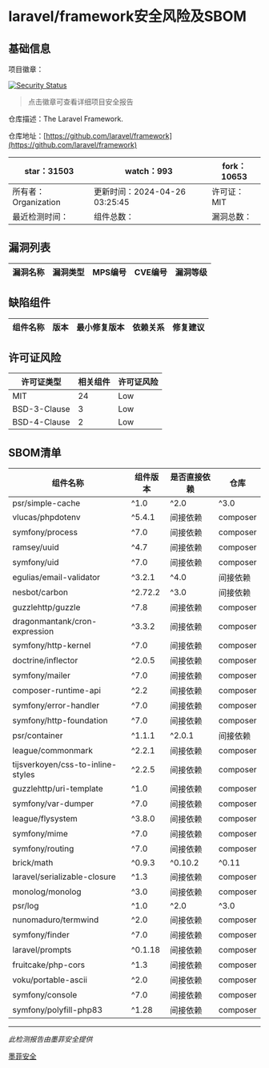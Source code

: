 # laravel/framework安全风险及SBOM

## 基础信息

项目徽章：

[![Security Status](https://www.murphysec.com/platform3/v31/badge/1783580077063614464.svg)](https://www.murphysec.com/console/report/1694415317542723584/1783580077063614464)

> 点击徽章可查看详细项目安全报告

仓库描述：The Laravel Framework.

仓库地址：[https://github.com/laravel/framework](https://github.com/laravel/framework)

| star：31503 | watch：993 | fork：10653 |
| ----------- | -------------- | ------------ |
| 所有者：Organization | 更新时间：2024-04-26 03:25:45 | 许可证：MIT |
| 最近检测时间： | 组件总数： | 漏洞总数： |




## 漏洞列表

| 漏洞名称 | 漏洞类型 | MPS编号 | CVE编号 | 漏洞等级 |
| ------- | ------ | ------- | ------ | ----- |





## 缺陷组件

| 组件名称 | 版本 | 最小修复版本 | 依赖关系 | 修复建议 |
| -------- | ---- | ------------ | -------- | -------- |





## 许可证风险

| 许可证类型 | 相关组件 | 许可证风险 |
| ---------- | -------- | ---------- |
|MIT|24|Low|
|BSD-3-Clause|3|Low|
|BSD-4-Clause|2|Low|




## SBOM清单

| 组件名称 | 组件版本 | 是否直接依赖 | 仓库 |
| -------- | -------- | ------------ | ---- |
|psr/simple-cache|^1.0|^2.0|^3.0|间接依赖|composer|
|vlucas/phpdotenv|^5.4.1|间接依赖|composer|
|symfony/process|^7.0|间接依赖|composer|
|ramsey/uuid|^4.7|间接依赖|composer|
|symfony/uid|^7.0|间接依赖|composer|
|egulias/email-validator|^3.2.1|^4.0|间接依赖|composer|
|nesbot/carbon|^2.72.2|^3.0|间接依赖|composer|
|guzzlehttp/guzzle|^7.8|间接依赖|composer|
|dragonmantank/cron-expression|^3.3.2|间接依赖|composer|
|symfony/http-kernel|^7.0|间接依赖|composer|
|doctrine/inflector|^2.0.5|间接依赖|composer|
|symfony/mailer|^7.0|间接依赖|composer|
|composer-runtime-api|^2.2|间接依赖|composer|
|symfony/error-handler|^7.0|间接依赖|composer|
|symfony/http-foundation|^7.0|间接依赖|composer|
|psr/container|^1.1.1|^2.0.1|间接依赖|composer|
|league/commonmark|^2.2.1|间接依赖|composer|
|tijsverkoyen/css-to-inline-styles|^2.2.5|间接依赖|composer|
|guzzlehttp/uri-template|^1.0|间接依赖|composer|
|symfony/var-dumper|^7.0|间接依赖|composer|
|league/flysystem|^3.8.0|间接依赖|composer|
|symfony/mime|^7.0|间接依赖|composer|
|symfony/routing|^7.0|间接依赖|composer|
|brick/math|^0.9.3|^0.10.2|^0.11|^0.12|间接依赖|composer|
|laravel/serializable-closure|^1.3|间接依赖|composer|
|monolog/monolog|^3.0|间接依赖|composer|
|psr/log|^1.0|^2.0|^3.0|间接依赖|composer|
|nunomaduro/termwind|^2.0|间接依赖|composer|
|symfony/finder|^7.0|间接依赖|composer|
|laravel/prompts|^0.1.18|间接依赖|composer|
|fruitcake/php-cors|^1.3|间接依赖|composer|
|voku/portable-ascii|^2.0|间接依赖|composer|
|symfony/console|^7.0|间接依赖|composer|
|symfony/polyfill-php83|^1.28|间接依赖|composer|


------

*此检测报告由墨菲安全提供*

[墨菲安全](www.murphysec.com)